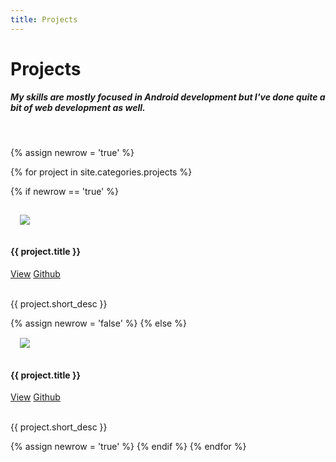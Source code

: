 ```yaml
---
title: Projects
---
```


# Projects

##### My skills are mostly focused in Android development but I've done quite a bit of web development as well.


<div class="container-fluid">

  <br />

  {% assign newrow = 'true' %}

  {% for project in site.categories.projects %}

  {% if newrow == 'true' %}
    <div class="row">
      <div class="col-md-6">
        <div class="panel">
          <div class="row">
            <div class="col-md-3 vcenter">
              <img src="images/{{ project.logo }}" style="margin: 15px" class="img-responsive">
            </div>
            <div class="col-md-9">
              <h4>{{ project.title }}</h4>
              <a href="{{ project.url }}" class="btn btn-primary">View</a>&nbsp;<a href="{{ project.github }}" class="btn btn-success">Github</a>
              <br />
              <br />
              <p>{{ project.short_desc }}</p>
            </div>
          </div>
        </div>
      </div>
      {% assign newrow = 'false' %}
  {% else %}
      <div class="col-md-6">
        <div class="panel">
          <div class="row">
            <div class="col-md-3">
              <img src="images/{{ project.logo }}" style="margin: 15px" class="project-thumbnail">
            </div>
            <div class="col-md-9">
              <h4>{{ project.title }}</h4>
              <a href="{{ project.url }}" class="btn btn-primary">View</a>&nbsp;<a href="{{ project.github }}" class="btn btn-success">Github</a>
              <br />
              <br />
              <p>{{ project.short_desc }}</p>
            </div>
          </div>
        </div>
      </div>
    </div>
    {% assign newrow = 'true' %}
  {% endif %}
  {% endfor %}

</div>
